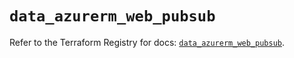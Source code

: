 # `data_azurerm_web_pubsub`

Refer to the Terraform Registry for docs: [`data_azurerm_web_pubsub`](https://registry.terraform.io/providers/hashicorp/azurerm/4.3.0/docs/data-sources/web_pubsub).
